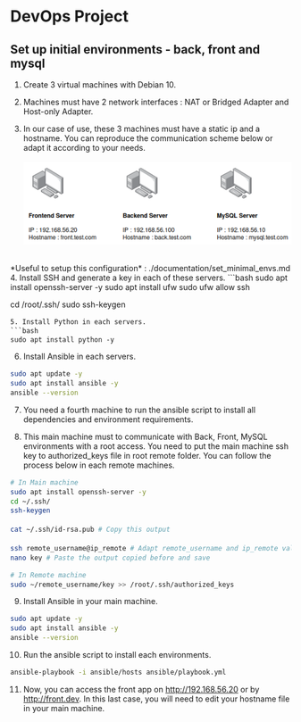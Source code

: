 # DevOps Project

## Set up initial environments - back, front and mysql 

1. Create 3 virtual machines with Debian 10.

2. Machines must have 2 network interfaces : NAT or Bridged Adapter and Host-only Adapter.
3. In our case of use, these 3 machines must have a static ip and a hostname. You can reproduce the communication scheme below or adapt it according to your needs.
<br/><br/>
![Screenshot](./documentation/server_schema.png)
<br/>
*Useful to setup this configuration* : ./documentation/set_minimal_envs.md
4. Install SSH and generate a key in each of these servers.
```bash
sudo apt install openssh-server -y
sudo apt install ufw
sudo ufw allow ssh

cd /root/.ssh/
sudo ssh-keygen
```
5. Install Python in each servers.
```bash
sudo apt install python -y
```
6. Install Ansible in each servers.
```bash
sudo apt update -y
sudo apt install ansible -y
ansible --version
```
7. You need a fourth machine to run the ansible script to install all dependencies and environment requirements.

8. This main machine must to communicate with Back, Front, MySQL environments with a root  access. You need to put the main machine ssh key to authorized_keys file in root remote folder. You can follow the process below in each remote machines.
```bash
# In Main machine
sudo apt install openssh-server -y
cd ~/.ssh/
ssh-keygen

cat ~/.ssh/id-rsa.pub # Copy this output

ssh remote_username@ip_remote # Adapt remote_username and ip_remote values
nano key # Paste the output copied before and save
```

```bash
# In Remote machine
sudo ~/remote_username/key >> /root/.ssh/authorized_keys
```
9. Install Ansible in your main machine.
```bash
sudo apt update -y
sudo apt install ansible -y
ansible --version
```
10. Run the ansible script to install each environments.
```bash
ansible-playbook -i ansible/hosts ansible/playbook.yml
```
11. Now, you can access the front app on http://192.168.56.20 or by http://front.dev. In this last case, you will need to edit your hostname file in your main machine. 